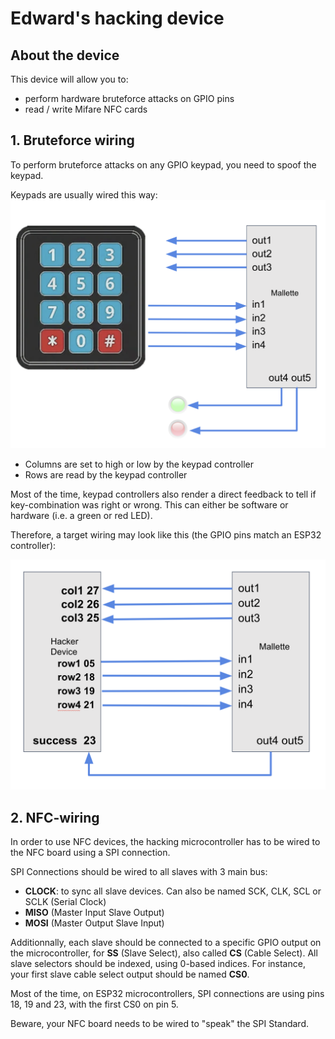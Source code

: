 # Edward's hacking device

## About the device
This device will allow you to:
 - perform hardware bruteforce attacks on GPIO pins
 - read / write Mifare NFC cards

## 1. Bruteforce wiring
To perform bruteforce attacks on any GPIO keypad, you need to spoof the keypad.

Keypads are usually wired this way:  
![Keypad wiring](imgs/keypad-general-wiring.png)

 - Columns are set to high or low by the keypad controller
 - Rows are read by the keypad controller

Most of the time, keypad controllers also render a direct feedback to tell if key-combination was right or wrong.
This can either be software or hardware (i.e. a green or red LED).

Therefore, a target wiring may look like this (the GPIO pins match an ESP32 controller):

![Microcontroller wiring](imgs/microcontroller-to-keypad-wiring.png)

## 2. NFC-wiring
In order to use NFC devices, the hacking microcontroller has to be wired to the NFC board using a SPI connection.

SPI Connections should be wired to all slaves with 3 main bus:
 - **CLOCK**: to sync all slave devices. Can also be named SCK, CLK, SCL or SCLK (Serial Clock)
 - **MISO** (Master Input Slave Output)
 - **MOSI** (Master Output Slave Input)

Additionnally, each slave should be connected to a specific GPIO output on the microcontroller, for **SS** (Slave Select), also called **CS** (Cable Select).
All slave selectors should be indexed, using 0-based indices. For instance, your first slave cable select output should be named **CS0**.

Most of the time, on ESP32 microcontrollers, SPI connections are using pins 18, 19 and 23, with the first CS0 on pin 5.  

Beware, your NFC board needs to be wired to "speak" the SPI Standard.
